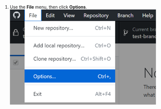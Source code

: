 1. Use the **File** menu, then click **Options**.
  ![The Options value in the Settings drop-down menu](/assets/images/help/desktop/windows-choose-options.png)
